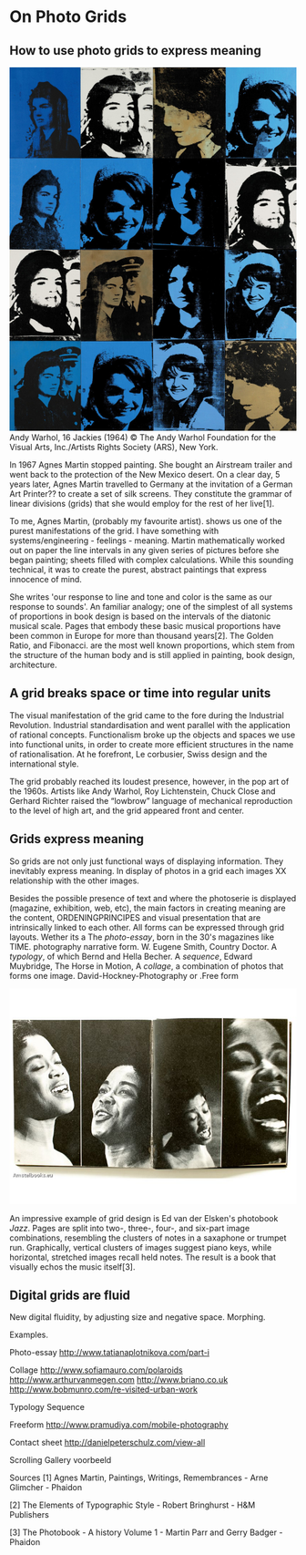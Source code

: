 # On Photo Grids

## How to use photo grids to express meaning

![](assets/warhol-sixteen-jackies.jpg) Andy Warhol, 16 Jackies (1964) © The Andy Warhol Foundation for the Visual Arts, Inc./Artists Rights Society (ARS), New York.

In 1967 Agnes Martin stopped painting. She bought an Airstream trailer and went back to the protection of the New Mexico desert. On a clear day, 5 years later, Agnes Martin travelled to Germany at the invitation of a German Art Printer?? to create a set of silk screens. They constitute the grammar of linear divisions (grids) that she would employ for the rest of her live[1].

To me, Agnes Martin, (probably my favourite artist). shows us one of the purest manifestations of the grid. I have something with systems/engineering - feelings - meaning. Martin mathematically worked out on paper the line intervals in any given series of pictures before she began painting; sheets filled with complex calculations. While this sounding technical, it was to create the purest, abstract paintings that express innocence of mind.

She writes 'our response to line and tone and color is the same as our response to sounds'. An familiar analogy; one of the simplest of all systems of proportions in book design is based on the intervals of the diatonic musical scale. Pages that embody these basic musical proportions have been common in Europe for more than thousand years[2]. The Golden Ratio, and Fibonacci. are the most well known proportions, which stem from the structure of the human body and is still applied in painting, book design, architecture.

## A grid breaks space or time into regular units

The visual manifestation of the grid came to the fore during the Industrial Revolution. Industrial standardisation and went parallel with the application of rational concepts. Functionalism broke up the objects and spaces we use into functional units, in order to create more efficient structures in the name of rationalisation. At he forefront, Le corbusier, Swiss design and the international style.

The grid probably reached its loudest presence, however, in the pop art of the 1960s. Artists like Andy Warhol, Roy Lichtenstein, Chuck Close and Gerhard Richter raised the “lowbrow” language of mechanical reproduction to the level of high art, and the grid appeared front and center.


## Grids express meaning

So grids are not only just functional ways of displaying information. They inevitably express meaning. In display of photos in a grid each images XX relationship with the other images.

Besides the possible presence of text and where the photoserie is displayed (magazine, exhibition, web, etc), the main factors in creating meaning are the content, ORDENINGPRINCIPES and visual presentation that are intrinsically linked to each other.  All forms can be expressed through grid layouts. Wether its a The *photo-essay*, born in the 30's magazines like TIME. photography narrative form. W. Eugene Smith, Country Doctor. A *typology*, of which Bernd and Hella Becher. A *sequence*, Edward Muybridge, The Horse in Motion, A *collage*, a combination of photos that forms one image. David-Hockney-Photography or .Free form

![](assets/1101-jazz-elsken-6.jpg)

An impressive example of grid design is Ed van der Elsken's photobook *Jazz*.
Pages are split into two-, three-, four-, and six-part image combinations, resembling the clusters of notes in a saxaphone or trumpet run. Graphically, vertical clusters of images suggest piano keys, while horizontal, stretched images recall held notes. The result is a book that visually echos the music itself[3].

## Digital grids are fluid

New digital fluidity, by adjusting size and negative space.
Morphing.

Examples.

Photo-essay
http://www.tatianaplotnikova.com/part-i

Collage
http://www.sofiamauro.com/polaroids
http://www.arthurvanmegen.com
http://www.briano.co.uk
http://www.bobmunro.com/re-visited-urban-work

Typology
Sequence

Freeform
http://www.pramudiya.com/mobile-photography

Contact sheet
http://danielpeterschulz.com/view-all

Scrolling Gallery voorbeeld

Sources
[1] Agnes Martin, Paintings, Writings, Remembrances - Arne Glimcher - Phaidon

[2] The Elements of Typographic Style - Robert Bringhurst - H&M Publishers

[3] The Photobook - A history Volume 1 - Martin Parr and Gerry Badger - Phaidon
